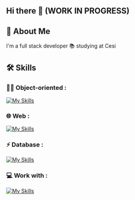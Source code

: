 ## Hi there 👋 (WORK IN PROGRESS)


## 🚀 About Me
I'm a full stack developer 
📚 studying at Cesi


## 🛠 Skills

### 👩‍💻 Object-oriented :
[![My Skills](https://skillicons.dev/icons?i=cs,java,py&perline=4&theme=light)](https://github.com/Mathieu-Maion)
### 🌐 Web :
[![My Skills](https://skillicons.dev/icons?i=html,js,php,css&perline=4&theme=light)](https://github.com/Mathieu-Maion)
### ⚡ Database :
[![My Skills](https://skillicons.dev/icons?i=mysql,postgres&perline=4&theme=light)](https://github.com/Mathieu-Maion)
### 💻 Work with :
[![My Skills](https://skillicons.dev/icons?i=azure,visualstudio&perline=4&theme=light)](https://github.com/Mathieu-Maion)



